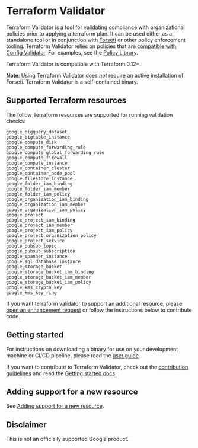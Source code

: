 # Terraform Validator

Terraform Validator is a tool for validating compliance with organizational policies prior to applying a terraform plan.
It can be used either as a standalone tool or in conjunction with [Forseti](https://forsetisecurity.org/) or other policy enforcement tooling.
Terraform Validator relies on policies that are [compatible with Config Validator](https://github.com/forseti-security/policy-library/blob/master/docs/user_guide.md#how-to-set-up-constraints-with-policy-library). For examples, see the [Policy Library](https://github.com/forseti-security/policy-library).

Terraform Validator is compatible with Terraform 0.12+.

**Note**: Using Terraform Validator does _not_ require an active installation of Forseti. Terraform Validator is a self-contained binary.

## Supported Terraform resources
The follow Terraform resources are supported for running validation checks:

```
google_bigquery_dataset
google_bigtable_instance
google_compute_disk
google_compute_forwarding_rule
google_compute_global_forwarding_rule
google_compute_firewall
google_compute_instance
google_container_cluster
google_container_node_pool
google_filestore_instance
google_folder_iam_binding
google_folder_iam_member
google_folder_iam_policy
google_organization_iam_binding
google_organization_iam_member
google_organization_iam_policy
google_project
google_project_iam_binding
google_project_iam_member
google_project_iam_policy
google_project_organization_policy
google_project_service
google_pubsub_topic
google_pubsub_subscription
google_spanner_instance
google_sql_database_instance
google_storage_bucket
google_storage_bucket_iam_binding
google_storage_bucket_iam_member
google_storage_bucket_iam_policy
google_kms_crypto_key
google_kms_key_ring
```

If you want terraform validator to support an additional resource, please [open an enhancement request](https://github.com/GoogleCloudPlatform/terraform-validator/issues/new?assignees=&labels=enhancement&template=enhancement.md) or follow the instructions below to contribute code.

## Getting started

For instructions on downloading a binary for use on your development machine or CI/CD pipeline, please read the [user guide](https://github.com/forseti-security/policy-library/blob/master/docs/user_guide.md#how-to-use-terraform-validator).

If you want to contribute to Terraform Validator, check out the [contribution guidelines](./CONTRIBUTING.md) and read the [Getting started docs](./docs/getting_started.md).

## Adding support for a new resource

See [Adding support for a new resource](./docs/add_new_resource.md).

## Disclaimer

This is not an officially supported Google product.
